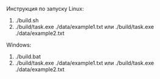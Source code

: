 Инструкция по запуску
Linux:
1. ./build.sh
2. ./build/task.exe ./data/example1.txt или ./build/task.exe ./data/example2.txt

Windows:
1. ./build.bat
2. ./build/task.exe ./data/example1.txt или ./build/task.exe ./data/example2.txt
